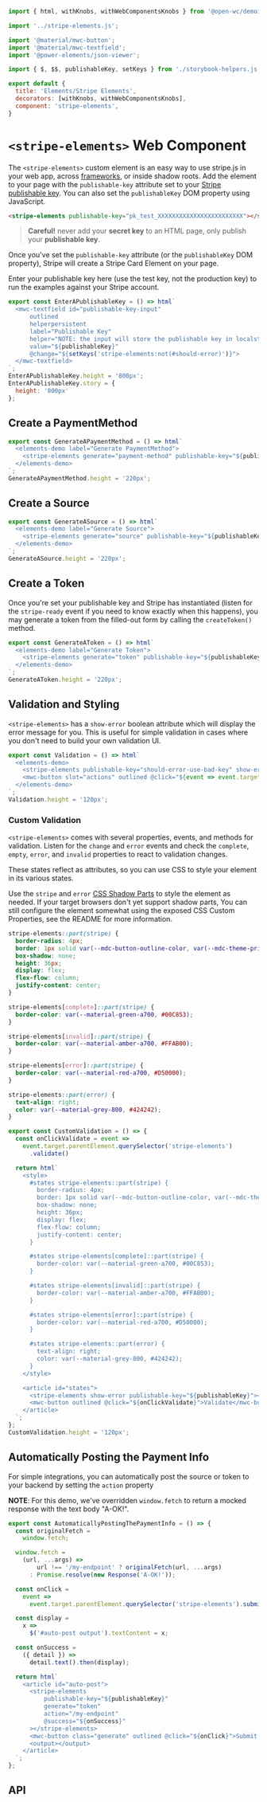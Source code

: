 ```js script
import { html, withKnobs, withWebComponentsKnobs } from '@open-wc/demoing-storybook';

import '../stripe-elements.js';

import '@material/mwc-button';
import '@material/mwc-textfield';
import '@power-elements/json-viewer';

import { $, $$, publishableKey, setKeys } from './storybook-helpers.js';

export default {
  title: 'Elements/Stripe Elements',
  decorators: [withKnobs, withWebComponentsKnobs],
  component: 'stripe-elements',
}
```

# `<stripe-elements>` Web Component

The `<stripe-elements>` custom element is an easy way to use stripe.js in your web app,
across [frameworks](/?path=/docs/framework-examples-angular--stripe-elements), or inside shadow roots.
Add the element to your page with the `publishable-key` attribute set to your
[Stripe publishable key](https://dashboard.stripe.com/account/apikeys).
You can also set the `publishableKey` DOM property using JavaScript.

```html
<stripe-elements publishable-key="pk_test_XXXXXXXXXXXXXXXXXXXXXXXX"></stripe-elements>
```

> **Careful!** never add your **secret key** to an HTML page, only publish your **publishable key**.

Once you've set the `publishable-key` attribute (or the `publishableKey` DOM property), Stripe will create a Stripe Card Element on your page.

Enter your publishable key here (use the test key, not the production key) to run the examples against your Stripe account.

```js story
export const EnterAPublishableKey = () => html`
  <mwc-textfield id="publishable-key-input"
      outlined
      helperpersistent
      label="Publishable Key"
      helper="NOTE: the input will store the publishable key in localstorage for your convenience."
      value="${publishableKey}"
      @change="${setKeys('stripe-elements:not(#should-error)')}">
  </mwc-textfield>
`;
EnterAPublishableKey.height = '800px';
EnterAPublishableKey.story = {
  height: '800px'
};
```

## Create a PaymentMethod

```js preview-story
export const GenerateAPaymentMethod = () => html`
  <elements-demo label="Generate PaymentMethod">
    <stripe-elements generate="payment-method" publishable-key="${publishableKey}"> </stripe-elements>
  </elements-demo>
`;
GenerateAPaymentMethod.height = '220px';
```

## Create a Source

```js preview-story
export const GenerateASource = () => html`
  <elements-demo label="Generate Source">
    <stripe-elements generate="source" publishable-key="${publishableKey}"> </stripe-elements>
  </elements-demo>
`;
GenerateASource.height = '220px';
```

## Create a Token

Once you're set your publishable key and Stripe has instantiated (listen for the `stripe-ready` event if you need to know exactly when this happens),
you may generate a token from the filled-out form by calling the `createToken()` method.

```js preview-story
export const GenerateAToken = () => html`
  <elements-demo label="Generate Token">
    <stripe-elements generate="token" publishable-key="${publishableKey}"> </stripe-elements>
  </elements-demo>
`;
GenerateAToken.height = '220px';
```

## Validation and Styling

`<stripe-elements>` has a `show-error` boolean attribute which will display the error message for you.
This is useful for simple validation in cases where you don't need to build your own validation UI.

```js preview-story
export const Validation = () => html`
  <elements-demo>
    <stripe-elements publishable-key="should-error-use-bad-key" show-error> </stripe-elements>
    <mwc-button slot="actions" outlined @click="${event => event.target.parentElement.querySelector('stripe-elements').validate()}">Validate</mwc-button>
  </elements-demo>
`;
Validation.height = '120px';
```

### Custom Validation

`<stripe-elements>` comes with several properties, events, and methods for validation.
Listen for the `change` and `error` events and check the `complete`, `empty`, `error`, and `invalid`
properties to react to validation changes.

These states reflect as attributes, so you can use CSS to style your element in its various states.

Use the `stripe` and `error` [CSS Shadow Parts](https://developer.mozilla.org/en-US/docs/Web/CSS/::part)
to style the element as needed. If your target browsers don't yet support shadow parts,
You can still configure the element somewhat using the exposed CSS Custom Properties,
see the README for more information.

```css
stripe-elements::part(stripe) {
  border-radius: 4px;
  border: 1px solid var(--mdc-button-outline-color, var(--mdc-theme-primary, #6200ee));
  box-shadow: none;
  height: 36px;
  display: flex;
  flex-flow: column;
  justify-content: center;
}

stripe-elements[complete]::part(stripe) {
  border-color: var(--material-green-a700, #00C853);
}

stripe-elements[invalid]::part(stripe) {
  border-color: var(--material-amber-a700, #FFAB00);
}

stripe-elements[error]::part(stripe) {
  border-color: var(--material-red-a700, #D50000);
}

stripe-elements::part(error) {
  text-align: right;
  color: var(--material-grey-800, #424242);
}
```

```js preview-story
export const CustomValidation = () => {
  const onClickValidate = event =>
    event.target.parentElement.querySelector('stripe-elements')
      .validate()

  return html`
    <style>
      #states stripe-elements::part(stripe) {
        border-radius: 4px;
        border: 1px solid var(--mdc-button-outline-color, var(--mdc-theme-primary, #6200ee));
        box-shadow: none;
        height: 36px;
        display: flex;
        flex-flow: column;
        justify-content: center;
      }

      #states stripe-elements[complete]::part(stripe) {
        border-color: var(--material-green-a700, #00C853);
      }

      #states stripe-elements[invalid]::part(stripe) {
        border-color: var(--material-amber-a700, #FFAB00);
      }

      #states stripe-elements[error]::part(stripe) {
        border-color: var(--material-red-a700, #D50000);
      }

      #states stripe-elements::part(error) {
        text-align: right;
        color: var(--material-grey-800, #424242);
      }
    </style>

    <article id="states">
      <stripe-elements show-error publishable-key="${publishableKey}"></stripe-elements>
      <mwc-button outlined @click="${onClickValidate}">Validate</mwc-button>
    </article>
  `;
};
CustomValidation.height = '120px';
```

## Automatically Posting the Payment Info

For simple integrations, you can automatically post the source or token to your backend by setting the `action` property

**NOTE**: For this demo, we've overridden `window.fetch` to return a mocked response with the text body "A-OK!".

```js preview-story
export const AutomaticallyPostingThePaymentInfo = () => {
  const originalFetch =
    window.fetch;

  window.fetch =
    (url, ...args) =>
        url !== '/my-endpoint' ? originalFetch(url, ...args)
      : Promise.resolve(new Response('A-OK!'));

  const onClick =
    event =>
      event.target.parentElement.querySelector('stripe-elements').submit();

  const display =
    x =>
      $('#auto-post output').textContent = x;

  const onSuccess =
    ({ detail }) =>
      detail.text().then(display);

  return html`
    <article id="auto-post">
      <stripe-elements
          publishable-key="${publishableKey}"
          generate="token"
          action="/my-endpoint"
          @success="${onSuccess}"
      ></stripe-elements>
      <mwc-button class="generate" outlined @click="${onClick}">Submit and POST</mwc-button>
      <output></output>
    </article>
  `;
};
```

## API

<sb-props of="stripe-elements"></sb-props>
